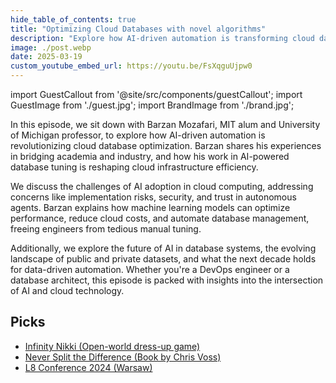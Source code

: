 ```yaml
---
hide_table_of_contents: true
title: "Optimizing Cloud Databases with novel algorithms"
description: "Explore how AI-driven automation is transforming cloud database performance, cost efficiency, and DevOps workflows."
image: ./post.webp
date: 2025-03-19
custom_youtube_embed_url: https://youtu.be/FsXqguUjpw0
---
```


import GuestCallout from '@site/src/components/guestCallout';
import GuestImage from './guest.jpg';
import BrandImage from './brand.jpg';

<GuestCallout name="Barzan Mozafari" link="https://www.linkedin.com/in/barzan-mozafari-433519a4" image={GuestImage} brandImg={BrandImage} />

In this episode, we sit down with Barzan Mozafari, MIT alum and University of Michigan professor, to explore how AI-driven automation is revolutionizing cloud database optimization. Barzan shares his experiences in bridging academia and industry, and how his work in AI-powered database tuning is reshaping cloud infrastructure efficiency.

<!-- truncate -->

We discuss the challenges of AI adoption in cloud computing, addressing concerns like implementation risks, security, and trust in autonomous agents. Barzan explains how machine learning models can optimize performance, reduce cloud costs, and automate database management, freeing engineers from tedious manual tuning.

Additionally, we explore the future of AI in database systems, the evolving landscape of public and private datasets, and what the next decade holds for data-driven automation. Whether you're a DevOps engineer or a database architect, this episode is packed with insights into the intersection of AI and cloud technology.

## Picks  
- [Infinity Nikki (Open-world dress-up game)](https://infinitynikki.infoldgames.com/en/home)
- [Never Split the Difference (Book by Chris Voss)](https://www.goodreads.com/book/show/26156469-never-split-the-difference)
- [L8 Conference 2024 (Warsaw)](https://eventory.cc/event/l8-conference/schedule/99576)
